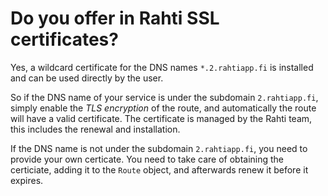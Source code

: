 # Do you offer in Rahti SSL certificates?

Yes, a wildcard certificate for the DNS names `*.2.rahtiapp.fi` is installed and can be used directly by the user.

So if the DNS name of your service is under the subdomain `2.rahtiapp.fi`, simply enable the *TLS encryption* of the route, and automatically the route will have a valid certificate. The certificate is managed by the Rahti team, this includes the renewal and installation.

If the DNS name is not under the subdomain `2.rahtiapp.fi`, you need to provide your own certicate. You need to take care of obtaining the certiciate, adding it to the `Route` object, and afterwards renew it before it expires.
